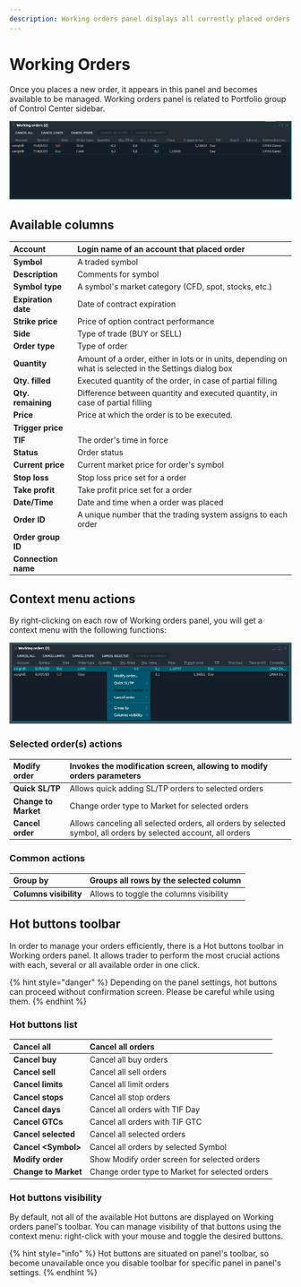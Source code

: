 ```yaml
---
description: Working orders panel displays all currently placed orders.
---
```


# Working Orders

Once you places a new order, it appears in this panel and becomes available to be managed. Working orders panel is related to Portfolio group of Control Center sidebar.

![The common look of Working Orders panel](../.gitbook/assets/workingorders.png)

## Available columns

| **Account** | Login name of an account that placed order |
| :--- | :--- |
| **Symbol** | A traded symbol |
| **Description** | Comments for symbol |
| **Symbol type** | A symbol's market category \(CFD, spot, stocks, etc.\) |
| **Expiration date** | Date of contract expiration |
| **Strike price** | Price of option contract performance |
| **Side** | Type of trade \(BUY or SELL\) |
| **Order type** | Type of order |
| **Quantity** | Amount of a order, either in lots or in units, depending on what is selected in the Settings dialog box |
| **Qty. filled** | Executed quantity of the order, in case of partial filling |
| **Qty. remaining** | Difference between quantity and executed quantity, in case of partial filling |
| **Price** | Price at which the order is to be executed. |
| **Trigger price** |  |
| **TIF** | The order's time in force |
| **Status** | Order status |
| **Current price** | Current market price for order's symbol |
| **Stop loss** | Stop loss price set for a order |
| **Take profit** | Take profit price set for a order |
| **Date/Time** | Date and time when a order was placed |
| **Order ID** | A unique number that the trading system assigns to each order |
| **Order group ID** |  |
| **Connection name** |  |

## Context menu actions

By right-clicking on each row of Working orders panel, you will get a context menu with the following functions:

![Context functions](../.gitbook/assets/workingordersconextmenuselected.png)

### Selected order\(s\) actions

| **Modify order** | Invokes the modification screen, allowing to modify orders parameters |
| :--- | :--- |
| **Quick SL/TP** | Allows quick adding SL/TP orders to selected orders |
| **Change to Market** | Change order type to Market for selected orders |
| **Cancel order** | Allows canceling all selected orders, all orders by selected symbol, all orders by selected account, all orders |

### Common actions

| **Group by** |  Groups all rows by the selected column |
| :--- | :--- |
| **Columns visibility** |  Allows to toggle the columns visibility |

## Hot buttons toolbar

In order to manage your orders efficiently, there is a Hot buttons toolbar in Working orders panel. It allows trader to perform the most crucial actions with each, several or all available order in one click.

{% hint style="danger" %}
Depending on the panel settings, hot buttons can proceed without confirmation screen. Please be careful while using them.
{% endhint %}

###  Hot buttons list

| **Cancel all** | Cancel all orders |
| :--- | :--- |
| **Cancel buy** | Cancel all buy orders |
| **Cancel sell** | Cancel all sell orders |
| **Cancel limits** | Cancel all limit orders |
| **Cancel stops** | Cancel all stop orders |
| **Cancel days** | Cancel all orders with TIF Day |
| **Cancel GTCs** | Cancel all orders with TIF GTC |
| **Cancel selected** | Cancel all selected orders |
| **Cancel &lt;Symbol&gt;** | Cancel all orders by selected Symbol |
| **Modify order** | Show Modify order screen for selected orders |
| **Change to Market** | Change order type to Market for selected orders |

### Hot buttons visibility

By default, not all of the available Hot buttons are displayed on Working orders panel's toolbar. You can manage visibility of that buttons using the context menu: right-click with your mouse and toggle the desired buttons.

{% hint style="info" %}
Hot buttons are situated on panel's toolbar, so become unavailable once you disable toolbar for specific panel in panel's settings.
{% endhint %}

